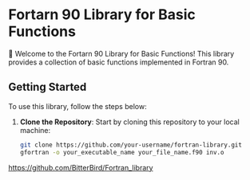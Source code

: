 # Fortarn 90 Library for Basic Functions

🚀 Welcome to the Fortarn 90 Library for Basic Functions! This library provides a collection of basic functions implemented in Fortran 90.

## Getting Started

To use this library, follow the steps below:

1. **Clone the Repository**: Start by cloning this repository to your local machine:
   ```bash
   git clone https://github.com/your-username/fortran-library.git
   gfortran -o your_executable_name your_file_name.f90 inv.o


https://github.com/BitterBird/Fortran_library
